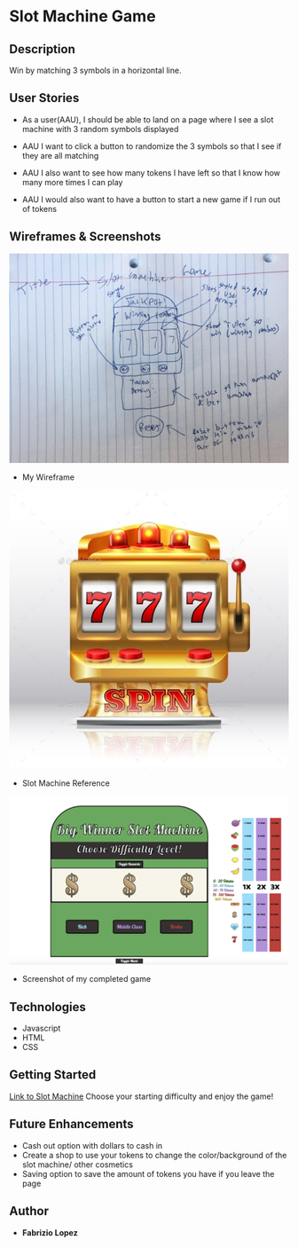 # Slot Machine Game

## Description
Win by matching 3 symbols in a horizontal line. 

## User Stories
- As a user(AAU), I should be able to land on a page where I see a slot machine with 3 random symbols displayed

- AAU I want to click a button to randomize the 3 symbols so that I see if they are all matching

- AAU I also want to see how many tokens I have left so that I know how many more times I can play

- AAU I would also want to have a button to start a new game if I run out of tokens

## Wireframes & Screenshots
![Wireframe](images/mywireframe.jpeg)
- My Wireframe

![Slot Machine](images/slot-machine-ref.jpg)
- Slot Machine Reference

![Screenshot](images/game-screenshot.jpg)
- Screenshot of my completed game

## Technologies
- Javascript
- HTML
- CSS

## Getting Started
[Link to Slot Machine](https://fabo22.github.io/slot-machine-game/)
Choose your starting difficulty and enjoy the game!

## Future Enhancements
- Cash out option with dollars to cash in
- Create a shop to use your tokens to change the color/background of the slot machine/ other cosmetics
- Saving option to save the amount of tokens you have if you leave the page

## Author
- **Fabrizio Lopez**